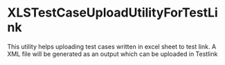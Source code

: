 # XLSTestCaseUploadUtilityForTestLink
This utility helps uploading test cases written in excel sheet to test link. A XML file will be generated as an output which can be uploaded in Testlink 
